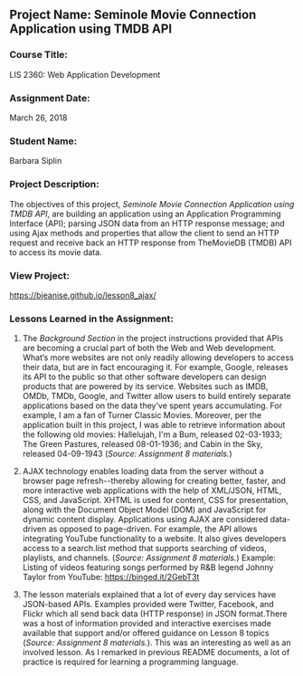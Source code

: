## Project Name:  Seminole Movie Connection Application using TMDB API

### Course Title:
LIS 2360:  Web Application Development

### Assignment Date:  
March 26, 2018

### Student Name:  
Barbara Siplin

### Project Description:

 The objectives of this project, *Seminole Movie Connection Application using TMDB API*, are building an application using an Application Programming Interface (API); parsing JSON data from an HTTP response message; and using Ajax methods and properties that allow the client to send an HTTP request and receive back an HTTP response from TheMovieDB (TMDB) API to access its movie data.  

### View Project:

https://bjeanise.github.io/lesson8_ajax/

### Lessons Learned in the Assignment:

1. The *Background Section* in the project instructions provided that APIs are becoming a crucial part of both the Web and Web development.  What’s more websites are not only readily allowing developers to access their data, but are in fact encouraging it. For example, Google, releases its API to the public so that other software developers can design products that are powered by its service. Websites such as IMDB, OMDb, TMDb, Google, and Twitter allow users to build entirely separate applications based on the data they’ve spent years accumulating.  For example, I am a fan of Turner Classic Movies.  Moreover, per the application built in this project, I was able to retrieve information about the following old movies: Hallelujah, I'm a Bum, released 02-03-1933; The Green Pastures, released 08-01-1936; and Cabin in the Sky, released 04-09-1943 (_Source: Assignment 8 materials._)

2. AJAX technology enables loading data from the server without a browser page refresh--thereby allowing for creating better, faster, and more interactive web applications with the help of XML/JSON, HTML, CSS, and JavaScript. XHTML is used for content, CSS for presentation, along with the Document Object Model (DOM) and JavaScript for dynamic content display. Applications using AJAX are considered data-driven as opposed to page-driven. For example, the API allows integrating YouTube functionality to a website. It also gives developers access to a search.list method that supports searching of videos, playlists, and channels. (_Source: Assignment 8 materials._) Example:  Listing of videos featuring songs performed by R&B legend Johnny Taylor from YouTube:   https://binged.it/2GebT3t 


3. The lesson materials explained that a lot of every day services have JSON-based APIs.  Examples provided were Twitter, Facebook, and Flickr which all send back data (HTTP response) in JSON format.There was a host of information provided and interactive exercises made available that support and/or offered guidance on Lesson 8 topics (_Source: Assignment 8 materials._). This was an interesting as well as an involved lesson.  As I remarked in previous README documents, a lot of practice is required for learning a programming language.

 

